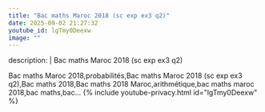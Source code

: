 ```yaml
---
title: "Bac maths Maroc 2018 (sc exp ex3 q2)"
date: 2025-09-02 21:27:32 
youtube_id: lgTmy0Deexw
image: ""
---
```

description: |
  Bac maths Maroc 2018 (sc exp ex3 q2)
  
  
  Bac maths Maroc 2018,probabilités,Bac maths Maroc 2018 (sc exp ex3 q2),Bac maths 2018,Bac maths 2018 Maroc,arithmétique,bac maths maroc 2018,bac maths,bac...
{% include youtube-privacy.html id="lgTmy0Deexw" %}
